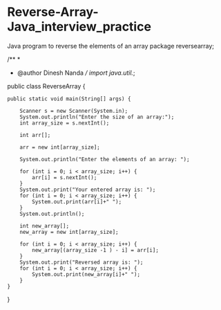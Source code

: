 # Reverse-Array-Java_interview_practice
Java program to reverse the elements of an array
package reversearray;

/**
 *
 * @author Dinesh Nanda
 */
import java.util.*;

public class ReverseArray {

    public static void main(String[] args) {

        Scanner s = new Scanner(System.in);
        System.out.println("Enter the size of an array:");
        int array_size = s.nextInt();

        int arr[];

        arr = new int[array_size];

        System.out.println("Enter the elements of an array: ");

        for (int i = 0; i < array_size; i++) {
            arr[i] = s.nextInt();
        }
        System.out.print("Your entered array is: ");
        for (int i = 0; i < array_size; i++) {
            System.out.print(arr[i]+" ");
        }
        System.out.println();
        
        int new_array[];
        new_array = new int[array_size];
        
        for (int i = 0; i < array_size; i++) {
            new_array[(array_size -1 ) - i] = arr[i];
        }
        System.out.print("Reversed array is: ");
        for (int i = 0; i < array_size; i++) {
            System.out.print(new_array[i]+" ");
        }
    }
}
